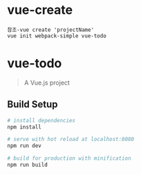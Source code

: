 # vue-create
```
참조-vue create 'projectName'
vue init webpack-simple vue-todo
```

# vue-todo

> A Vue.js project

## Build Setup

``` bash
# install dependencies
npm install

# serve with hot reload at localhost:8080
npm run dev

# build for production with minification
npm run build
```

